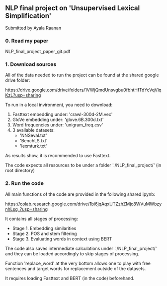 ## NLP final project on 'Unsupervised Lexical Simplification'
Submitted by Ayala Raanan
### 0. Read my paper
NLP_final_project_paper_git.pdf



### 1. Download sources

All of the data needed to run the project can be found at the shared google drive folder:

https://drive.google.com/drive/folders/1VWjQmdUnsvgbu0fbhtHfTdYcVqViqKzL?usp=sharing

To run in a local invironment, you need to download:

1. Fasttext embedding under: 'crawl-300d-2M.vec'
2. GloVe embedding under: 'glove.6B.300d.txt'
3. Word frequencies under: 'unigram_freq.csv'
4. 3 available datasets:
   - 'NNSeval.txt'
   - 'BenchLS.txt'
   - 'lexmturk.txt'

As results show, it is recommended to use Fasttext.

The code expects all resources to be under a folder './NLP_final_project/' (in root directory)

### 2. Run the code

All main functions of the code are provided in the following shared ipynb:

https://colab.research.google.com/drive/1bi6jqAqxUTZzhZMjc8WVuMWbzynhLsg_?usp=sharing

It contains all stages of processing:
- Stage 1. Embedding similarities
- Stage 2. POS and stem filtering
- Stage 3. Evaluating words in context using BERT

The code also saves intermediate calculations under './NLP_final_project/' and they can be loaded accordingly to skip stages of processing.

Function 'replace_word' at the very bottom allows one to play with free sentences and target words for replacement outside of the datasets.

It requires loading Fasttext and BERT (in the code) beforehand.

